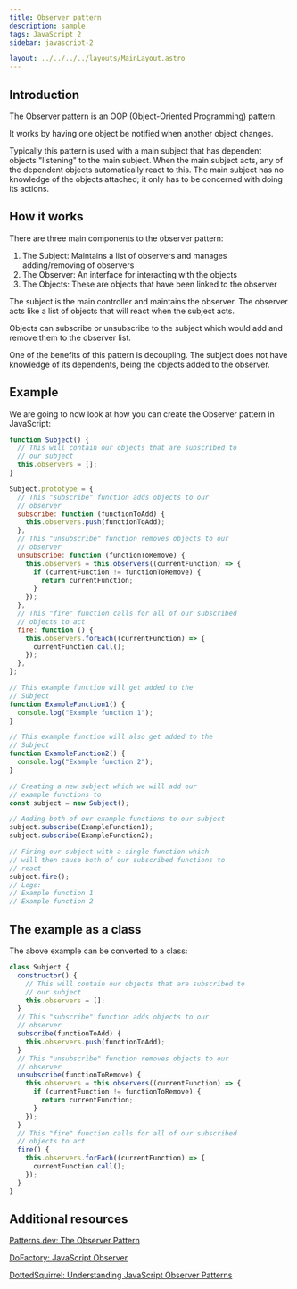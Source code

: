 ```yaml
---
title: Observer pattern
description: sample
tags: JavaScript 2
sidebar: javascript-2

layout: ../../../../layouts/MainLayout.astro
---
```


## Introduction

The Observer pattern is an OOP (Object-Oriented Programming) pattern.

It works by having one object be notified when another object changes.

Typically this pattern is used with a main subject that has dependent objects "listening" to the main subject. When the main subject acts, any of the dependent objects automatically react to this. The main subject has no knowledge of the objects attached; it only has to be concerned with doing its actions.

## How it works

There are three main components to the observer pattern:

1. The Subject: Maintains a list of observers and manages adding/removing of observers
2. The Observer: An interface for interacting with the objects
3. The Objects: These are objects that have been linked to the observer

The subject is the main controller and maintains the observer. The observer acts like a list of objects that will react when the subject acts.

Objects can subscribe or unsubscribe to the subject which would add and remove them to the observer list.

One of the benefits of this pattern is decoupling. The subject does not have knowledge of its dependents, being the objects added to the observer.

## Example

We are going to now look at how you can create the Observer pattern in JavaScript:

```js
function Subject() {
  // This will contain our objects that are subscribed to
  // our subject
  this.observers = [];
}

Subject.prototype = {
  // This "subscribe" function adds objects to our
  // observer
  subscribe: function (functionToAdd) {
    this.observers.push(functionToAdd);
  },
  // This "unsubscribe" function removes objects to our
  // observer
  unsubscribe: function (functionToRemove) {
    this.observers = this.observers((currentFunction) => {
      if (currentFunction != functionToRemove) {
        return currentFunction;
      }
    });
  },
  // This "fire" function calls for all of our subscribed
  // objects to act
  fire: function () {
    this.observers.forEach((currentFunction) => {
      currentFunction.call();
    });
  },
};

// This example function will get added to the
// Subject
function ExampleFunction1() {
  console.log("Example function 1");
}

// This example function will also get added to the
// Subject
function ExampleFunction2() {
  console.log("Example function 2");
}

// Creating a new subject which we will add our
// example functions to
const subject = new Subject();

// Adding both of our example functions to our subject
subject.subscribe(ExampleFunction1);
subject.subscribe(ExampleFunction2);

// Firing our subject with a single function which
// will then cause both of our subscribed functions to
// react
subject.fire();
// Logs:
// Example function 1
// Example function 2
```

## The example as a class

The above example can be converted to a class:

```js
class Subject {
  constructor() {
    // This will contain our objects that are subscribed to
    // our subject
    this.observers = [];
  }
  // This "subscribe" function adds objects to our
  // observer
  subscribe(functionToAdd) {
    this.observers.push(functionToAdd);
  }
  // This "unsubscribe" function removes objects to our
  // observer
  unsubscribe(functionToRemove) {
    this.observers = this.observers((currentFunction) => {
      if (currentFunction != functionToRemove) {
        return currentFunction;
      }
    });
  }
  // This "fire" function calls for all of our subscribed
  // objects to act
  fire() {
    this.observers.forEach((currentFunction) => {
      currentFunction.call();
    });
  }
}
```

## Additional resources

[Patterns.dev: The Observer Pattern](https://www.patterns.dev/posts/classic-design-patterns/#observerpatternjavascript)

[DoFactory: JavaScript Observer](https://www.dofactory.com/javascript/design-patterns/observer)

[DottedSquirrel: Understanding JavaScript Observer Patterns](https://www.dottedsquirrel.com/observer-pattern-javascript/)
